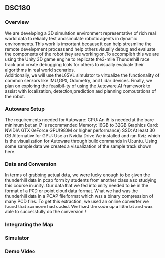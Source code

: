 ## DSC180


### Overview
We are developing a 3D simulation environment representative of rich real world data to reliably test and simulate robotic agents in dynamic environments. This work is important because it can help streamline the remote development process and help others visually debug and evaluate the components of the robot they are working on.To accomplish this we are using the Unity 3D game engine to replicate the3-mile Thunderhill race track and create debugging tools for others to visually evaluate their algorithms in real world scenarios.  
Additionally, we will use theLGSVL simulator to virtualize the functionality of common sensors like IMU,GPS, Odometry, and Lidar devices.  Finally, we plan on exploring the feasibil-ity of using the Autoware.AI framework to assist with localization, detection,prediction and planning computations of the robot.

### Autoware Setup

The requirements needed for Autoware:
CPU: An i5 is needed at the bare minimum but an i7 is recommended
Memory:  16GB to 32GB
Graphics Card: NVIDIA GTX GeForce GPU(980M or higher performance)
SSD: At least 30 GB
Alternative for GPU: Use an Nvidia Drive
We installed and ran Rviz which is the visualization for Autoware through build commands in Ubuntu. Using some sample data we created a visualization of the sample track shown here.

### Data and Conversion
In terms of grabbing actual data, we were lucky enough to be given the thunderhill data in pcap form by students from another class also studying this course in unity. Our data that we fed into unity needed to be in the format of a PCD or point cloud data format. What we had was the thunderhill data in a PCAP file format which was a binary compression of many PCD files. To get this extraction, we used an online converter we found that someone had coded. We fixed the code up a little bit and was able to successfully do the conversion !

### Integrating the Map

### Simulator

### Demo Video
